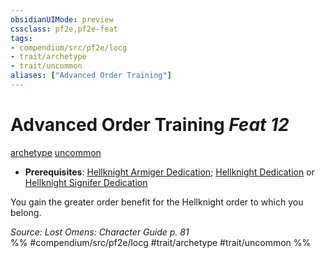 ```yaml
---
obsidianUIMode: preview
cssclass: pf2e,pf2e-feat
tags:
- compendium/src/pf2e/locg
- trait/archetype
- trait/uncommon
aliases: ["Advanced Order Training"]
---
```

# Advanced Order Training  *Feat 12*  
[archetype](archetype.md "Archetype Feat Trait")  [uncommon](uncommon.md "Uncommon Rarity Trait")  

- **Prerequisites**: [Hellknight Armiger Dedication](hellknight-armiger-dedication-lowg.md); [Hellknight Dedication](hellknight-dedication-locg.md) or [Hellknight Signifer Dedication](hellknight-signifer-dedication-locg.md)

You gain the greater order benefit for the Hellknight order to which you belong.

*Source: Lost Omens: Character Guide p. 81*  
%% #compendium/src/pf2e/locg #trait/archetype #trait/uncommon %%